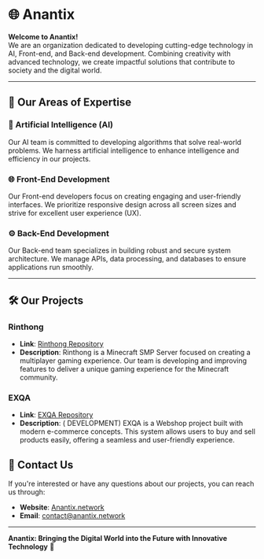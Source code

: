 # 🌐 Anantix

**Welcome to Anantix!**  
We are an organization dedicated to developing cutting-edge technology in AI, Front-end, and Back-end development. Combining creativity with advanced technology, we create impactful solutions that contribute to society and the digital world.

---

## 📁 Our Areas of Expertise

### 🤖 Artificial Intelligence (AI)
Our AI team is committed to developing algorithms that solve real-world problems. We harness artificial intelligence to enhance intelligence and efficiency in our projects.

### 🌐 Front-End Development
Our Front-end developers focus on creating engaging and user-friendly interfaces. We prioritize responsive design across all screen sizes and strive for excellent user experience (UX).

### ⚙️ Back-End Development
Our Back-end team specializes in building robust and secure system architecture. We manage APIs, data processing, and databases to ensure applications run smoothly.

---

## 🛠️ Our Projects

### Rinthong
- **Link**: [Rinthong Repository](https://github.com/rinthong-in-th)
- **Description**: Rinthong is a Minecraft SMP Server focused on creating a multiplayer gaming experience. Our team is developing and improving features to deliver a unique gaming experience for the Minecraft community.

### EXQA
- **Link**: [EXQA Repository](https://github.com/EXQA-LAB)
- **Description**: ( DEVELOPMENT) EXQA is a Webshop project built with modern e-commerce concepts. This system allows users to buy and sell products easily, offering a seamless and user-friendly experience.

## 🌟 Contact Us

If you're interested or have any questions about our projects, you can reach us through:

- **Website**: [Anantix.network](https://anantix.network)
- **Email**: [contact@anantix.network](mailto:contact@anantix.network)

---

**Anantix: Bringing the Digital World into the Future with Innovative Technology** 🚀
